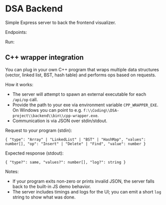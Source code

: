 # DSA Backend

Simple Express server to back the frontend visualizer.

Endpoints:

Run:
## C++ wrapper integration

You can plug in your own C++ program that wraps multiple data structures (vector, linked list, BST, hash table) and performs ops based on requests.

How it works:

- The server will attempt to spawn an external executable for each `/api/op` call.
- Provide the path to your exe via environment variable `CPP_WRAPPER_EXE`. On Windows you can point to e.g. `f:\\Coding\\DSA-project\\backend\\bin\\cpp-wrapper.exe`.
- Communication is via JSON over stdin/stdout.

Request to your program (stdin):

```
{ "type": "Array" | "LinkedList" | "BST" | "HashMap", "values": number[], "op": "Insert" | "Delete" | "Find", "value": number }
```

Expected response (stdout):

```
{ "type?": same, "values?": number[], "log?": string }
```

Notes:

- If your program exits non-zero or prints invalid JSON, the server falls back to the built-in JS demo behavior.
- The server includes timings and logs for the UI; you can emit a short `log` string to show what was done.
